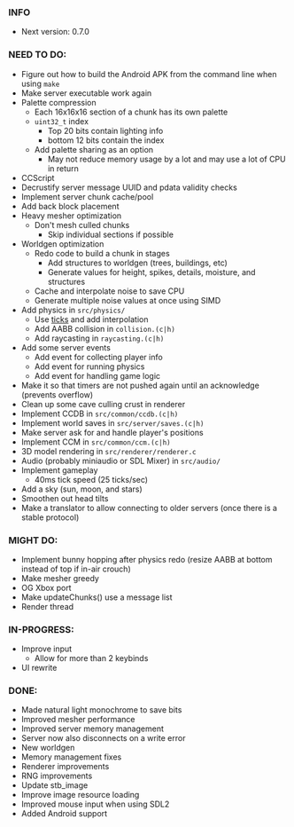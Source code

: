 ### INFO
- Next version: 0.7.0

### NEED TO DO:
- Figure out how to build the Android APK from the command line when using `make`
- Make server executable work again
- Palette compression
    - Each 16x16x16 section of a chunk has its own palette
    - `uint32_t` index
        - Top 20 bits contain lighting info
        - bottom 12 bits contain the index
    - Add palette sharing as an option
        - May not reduce memory usage by a lot and may use a lot of CPU in return
- CCScript
- Decrustify server message UUID and pdata validity checks
- Implement server chunk cache/pool
- Add back block placement
- Heavy mesher optimization
    - Don't mesh culled chunks
        - Skip individual sections if possible
- Worldgen optimization
    - Redo code to build a chunk in stages
        - Add structures to worldgen (trees, buildings, etc)
        - Generate values for height, spikes, details, moisture, and structures
    - Cache and interpolate noise to save CPU
    - Generate multiple noise values at once using SIMD
- Add physics in `src/physics/`
    - Use [ticks](https://gafferongames.com/post/fix_your_timestep/) and add interpolation
    - Add AABB collision in `collision.(c|h)`
    - Add raycasting in `raycasting.(c|h)`
- Add some server events
    - Add event for collecting player info
    - Add event for running physics
    - Add event for handling game logic
- Make it so that timers are not pushed again until an acknowledge (prevents overflow)
- Clean up some cave culling crust in renderer
- Implement CCDB in `src/common/ccdb.(c|h)`
- Implement world saves in `src/server/saves.(c|h)`
- Make server ask for and handle player's positions
- Implement CCM in `src/common/ccm.(c|h)`
- 3D model rendering in `src/renderer/renderer.c`
- Audio (probably miniaudio or SDL Mixer) in `src/audio/`
- Implement gameplay
    - 40ms tick speed (25 ticks/sec)
- Add a sky (sun, moon, and stars)
- Smoothen out head tilts
- Make a translator to allow connecting to older servers (once there is a stable protocol)

### MIGHT DO:
- Implement bunny hopping after physics redo (resize AABB at bottom instead of top if in-air crouch)
- Make mesher greedy
- OG Xbox port
- Make updateChunks() use a message list
- Render thread

### IN-PROGRESS:
- Improve input
    - Allow for more than 2 keybinds
- UI rewrite

### DONE:
- Made natural light monochrome to save bits
- Improved mesher performance
- Improved server memory management
- Server now also disconnects on a write error
- New worldgen
- Memory management fixes
- Renderer improvements
- RNG improvements
- Update stb_image
- Improve image resource loading
- Improved mouse input when using SDL2
- Added Android support
